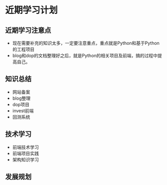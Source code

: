 # 近期学习计划



## 近期学习注意点

- 现在需要补充的知识太多，一定要注意重点，重点就是Python和基于Python的工程项目
- blog和dop的文档整理好之后，就是Python的相关项目及前端，搞的过程中提高自己。

## 知识总结

- 网站备案
- blog整理
- dop项目
- invest前端
- 回测系统

## 技术学习

- 前端技术学习
- 前端项目实践
- 架构知识学习

## 发展规划

